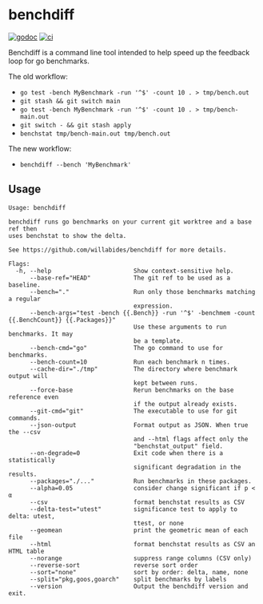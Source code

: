 # benchdiff

[![godoc](https://godoc.org/github.com/willabides/benchdiff?status.svg)](https://godoc.org/github.com/willabides/benchdiff)
[![ci](https://github.com/WillAbides/benchdiff/workflows/ci/badge.svg?branch=main&event=push)](https://github.com/WillAbides/benchdiff/actions?query=workflow%3Aci+branch%3Amaster+event%3Apush)

Benchdiff is a command line tool intended to help speed up the feedback loop for go benchmarks.

The old workflow:
- `go test -bench MyBenchmark -run '^$' -count 10 . > tmp/bench.out`
- `git stash && git switch main`
- `go test -bench MyBenchmark -run '^$' -count 10 . > tmp/bench-main.out`
- `git switch - && git stash apply`
- `benchstat tmp/bench-main.out tmp/bench.out`

The new workflow:
- `benchdiff --bench 'MyBenchmark'`

## Usage

```
Usage: benchdiff

benchdiff runs go benchmarks on your current git worktree and a base ref then
uses benchstat to show the delta.

See https://github.com/willabides/benchdiff for more details.

Flags:
  -h, --help                       Show context-sensitive help.
      --base-ref="HEAD"            The git ref to be used as a baseline.
      --bench="."                  Run only those benchmarks matching a regular
                                   expression.
      --bench-args="test -bench {{.Bench}} -run '^$' -benchmem -count {{.BenchCount}} {{.Packages}}"
                                   Use these arguments to run benchmarks. It may
                                   be a template.
      --bench-cmd="go"             The go command to use for benchmarks.
      --bench-count=10             Run each benchmark n times.
      --cache-dir="./tmp"          The directory where benchmark output will
                                   kept between runs.
      --force-base                 Rerun benchmarks on the base reference even
                                   if the output already exists.
      --git-cmd="git"              The executable to use for git commands.
      --json-output                Format output as JSON. When true the --csv
                                   and --html flags affect only the
                                   "benchstat_output" field.
      --on-degrade=0               Exit code when there is a statistically
                                   significant degradation in the results.
      --packages="./..."           Run benchmarks in these packages.
      --alpha=0.05                 consider change significant if p < α
      --csv                        format benchstat results as CSV
      --delta-test="utest"         significance test to apply to delta: utest,
                                   ttest, or none
      --geomean                    print the geometric mean of each file
      --html                       format benchstat results as CSV an HTML table
      --norange                    suppress range columns (CSV only)
      --reverse-sort               reverse sort order
      --sort="none"                sort by order: delta, name, none
      --split="pkg,goos,goarch"    split benchmarks by labels
      --version                    Output the benchdiff version and exit.
```